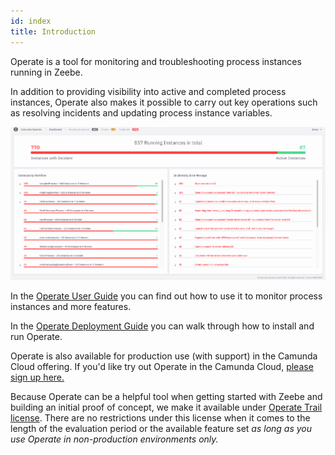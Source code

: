 ```yaml
---
id: index
title: Introduction
---
```


Operate is a tool for monitoring and troubleshooting process instances running in Zeebe.

<!--
import ThemedImage from '@theme/ThemedImage';

<ThemedImage
alt="Operate Introduction"
sources={{
light: useBaseUrl('img/operate-introduction_light.png'),
dark: useBaseUrl('img/operate-introduction_dark.png'),
}}
/>;
-->
In addition to providing visibility into active and completed process instances, Operate also makes it possible to carry out key operations such as resolving <!-- FIXME: [incidents](/reference/incidents.html) --> incidents and updating process instance variables.

![operate-introduction](img/operate-introduction_light.png)

In the [Operate User Guide](../userguide/basic-operate-navigation) you can find out how to use it to monitor process instances and more features.

In the [Operate Deployment Guide](../deployment/install-and-start) you can walk through how to install and run Operate.

Operate is also available for production use (with support) in the Camunda Cloud offering.
If you'd like try out Operate in the Camunda Cloud, [please sign up here.](https://accounts.cloud.camunda.io/signup)

Because Operate can be a helpful tool when getting started with Zeebe and building an initial proof of concept, we make it available under [Operate Trail license](https://camunda.com/legal/terms/cloud-terms-and-conditions/general-terms-and-conditions-for-the-operate-trial-version/). There are no restrictions under this license when it comes to the length of the evaluation period or the available feature set _as long as you use Operate in non-production environments only._


